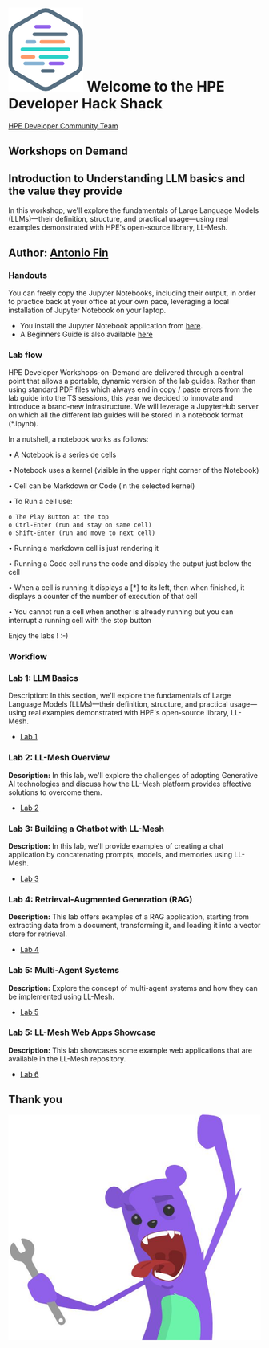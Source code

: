 # ![HPEDEVlogo](Pictures/hpe-dev-logo.png) Welcome to the HPE Developer Hack Shack

[HPE Developer Community Team](https://hpedev.io)

<!--
<p align="center">
  <img src="Pictures/hackshackdisco.png" alt="hackshackdisco">
</p>
-->

## Workshops on Demand

## Introduction to Understanding LLM basics and the value they provide

In this workshop, we'll explore the fundamentals of Large Language Models (LLMs)—their definition, structure, and practical usage—using real examples demonstrated with HPE's open-source library, LL-Mesh.

## Author: [Antonio Fin](mailto:antonio.fin@hpe.com)

### Handouts

You can freely copy the Jupyter Notebooks, including their output, in order to practice back at your office at your own pace, leveraging a local installation of Jupyter Notebook on your laptop.

- You install the Jupyter Notebook application from [here](https://jupyter.org/install).
- A Beginners Guide is also available [here](https://jupyter-notebook-beginner-guide.readthedocs.io/en/latest/what_is_jupyter.html)

### Lab flow

HPE Developer Workshops-on-Demand are delivered through a central point that allows a portable, dynamic version of the lab guides. Rather than using standard PDF files which always end in copy / paste errors from the lab guide into the TS sessions, this year we decided to innovate and introduce a brand-new infrastructure. We will leverage a JupyterHub server on which all the different lab guides will be stored in a notebook format (*.ipynb).

In a nutshell, a notebook works as follows:

• A Notebook is a series de cells

• Notebook uses a kernel (visible in the upper right corner of the Notebook)

• Cell can be Markdown or Code (in the selected kernel)

• To Run a cell use:

    o The Play Button at the top
    o Ctrl-Enter (run and stay on same cell)
    o Shift-Enter (run and move to next cell)
    
• Running a markdown cell is just rendering it

• Running a Code cell runs the code and display the output just below the cell

• When a cell is running it displays a [*] to its left, then when finished, it displays a counter of the number of execution of that cell

• You cannot run a cell when another is already running but you can interrupt a running cell with the stop button

Enjoy the labs ! :-)

### Workflow

### Lab 1: LLM Basics

Description: In this section, we'll explore the fundamentals of Large Language Models (LLMs)—their definition, structure, and practical usage—using real examples demonstrated with HPE's open-source library, LL-Mesh.

- [Lab 1](1-WKSHP-LLM_Basics.ipynb)

### Lab 2: LL-Mesh Overview

**Description:** In this lab, we'll explore the challenges of adopting Generative AI technologies and discuss how the LL-Mesh platform provides effective solutions to overcome them.

- [Lab 2](2-WKSHP-LLMesh_Overview.ipynb)

### Lab 3: Building a Chatbot with LL-Mesh

**Description:** In this lab, we'll provide examples of creating a chat application by concatenating prompts, models, and memories using LL-Mesh.

- [Lab 3](3-WKSHP-LLM_Chat.ipynb)

### Lab 4: Retrieval-Augmented Generation (RAG)

**Description:** This lab offers examples of a RAG application, starting from extracting data from a document, transforming it, and loading it into a vector store for retrieval.

- [Lab 4](4-WKSHP-LLM_RAG.ipynb)

### Lab 5: Multi-Agent Systems

**Description:** Explore the concept of multi-agent systems and how they can be implemented using LL-Mesh.

- [Lab 5](5-WKSHP-LLM_Agents.ipynb)

### Lab 5: LL-Mesh Web Apps Showcase

**Description:** This lab showcases some example web applications that are available in the LL-Mesh repository.

- [Lab 6](6-WKSHP-LLM_WebApps.ipynb)

## Thank you

![grommet.JPG](Pictures/grommet.JPG)
